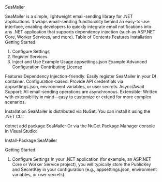 SeaMailer

SeaMailer is a simple, lightweight email-sending library for .NET applications. It wraps email-sending functionality behind an easy-to-use interface, enabling developers to quickly integrate email notifications into any .NET application that supports dependency injection (such as ASP.NET Core, Worker Services, and more).
Table of Contents
Features
Installation
Getting Started
1. Configure Settings
2. Register Services
3. Inject and Use
Example Usage
appsettings.json Example
Advanced Configuration
Contributing
License


Features
Dependency Injection-friendly: Easily register SeaMailer in your DI container.
Configuration-based: Provide API credentials via appsettings.json, environment variables, or user secrets.
Async/Await Support: All email-sending operations are asynchronous.
Extensible: Written with extensibility in mind—easy to customize or extend for more complex scenarios.


Installation
SeaMailer is distributed via NuGet. You can install it using the .NET CLI:

dotnet add package SeaMailer
Or via the NuGet Package Manager console in Visual Studio:

Install-Package SeaMailer


Getting Started
1. Configure Settings
In your .NET application (for example, an ASP.NET Core or Worker Service project), you will typically store the PublicKey and SecretKey in your configuration (e.g., appsettings.json, environment variables, or user secrets).
